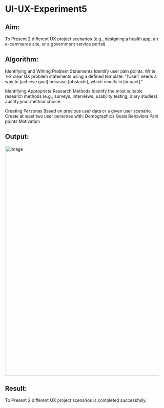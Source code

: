 # UI-UX-Experiment5

## Aim:
To Present 2 different UX project scenarios (e.g., designing a health app, an e-commerce site, or a government service portal).

## Algorithm:
Identifying and Writing Problem Statements Identify user pain points. Write 1–2 clear UX problem statements using a defined template: "[User] needs a way to [achieve goal] because [obstacle], which results in [impact]."

Identifying Appropriate Research Methods Identify the most suitable research methods (e.g., surveys, interviews, usability testing, diary studies). Justify your method choice.

Creating Personas Based on previous user data or a given user scenario. Create at least two user personas with: Demographics Goals Behaviors Pain points Motivation

## Output:
<img width="1884" height="752" alt="image" src="https://github.com/user-attachments/assets/f2ad83d2-cb41-4b5a-bca4-0ebcdf98f22e" />


## Result:
To Present 2 different UX project scenarios is completed successfully.
